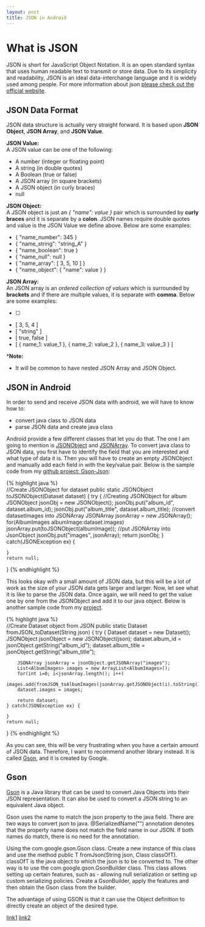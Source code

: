 ```yaml
---
layout: post
title: JSON in Android
---
```

<!-- links -->
[mooqoo_gson-json]: https://github.com/mooqoo/Gson-Json
[json_org]: http://json.org/
[android_dev__jsonobject]: http://developer.android.com/reference/org/json/JSONObject.html
[android_dev__jsonarray]: http://developer.android.com/reference/org/json/JSONArray.html
[github_gson]: https://github.com/google/gson
[json_to_models]: https://guides.codepath.com/android/Converting-JSON-to-Models
[gson_tutorial_1]: http://www.studytrails.com/java/json/java-google-json-parse-json-to-java.jsp
[gson_tutorial_2]: http://kylewbanks.com/blog/Tutorial-Android-Parsing-JSON-with-GSON

<!-- What is Json -->

What is JSON
============
JSON is short for JavaScript Object Notation. It is an open standard syntax that uses human readable text to transmit or store data. Due to its simplicity and readability, JSON is an ideal data-interchange language and it is widely used among people. For more information about json [please check out the official website][json_org].

<!-- Json format -->

JSON Data Format
----------------
JSON data structure is actually very straight forward. It is based upon **JSON Object**, **JSON Array**, and **JSON Value**.  

**JSON Value:**   
A JSON value can be one of the following:  

-	A number (integer or floating point)
-	A string (in double quotes)
-	A Boolean (true or false)
-	A JSON array (in square brackets)
-	A JSON object (in curly braces)
-	null

**JSON Object:**  
A JSON object is just an *{ "name": value }* pair which is surrounded by **curly braces** and it is separate by a **colon**. JSON names require double quotes and value is the JSON Value we define above. Below are some examples:  

-  { "name_number": 345 }    		
-  { "name_string": "string_A" } 	
-  { "name_boolean": true }    	
-  { "name_null": null } 
-  { "name_array":  [ 3, 5, 10 ] } 
-  { "name_object": { "name": value } } 
   
**JSON Array:**   
An JSON array is an *ordered collection of values* which is surrounded by **brackets** and if there are multiple values, it is separate with **comma**. Below are some examples:  

-  [ ]					
-  [ 3, 5, 4 ]			
-  [ "string" ]			
-  [ true, false ]		
-  [ { name_1: value_1 },
	 { name_2: value_2 },
	 { name_3: value_3 } ]			

***Note:**   
- It will be common to have nested JSON Array and JSON Object.  
   

<!-- Json in Android -->

JSON in Android
---------------
In order to send and receive JSON data with android, we will have to know how to: 

-  convert java class to JSON data 
-  parse JSON data and create java class

Android provide a few different classes that let you do that. The one I am going to mention is [JSONObject][android_dev__jsonarray] and [JSONArray][android_dev__jsonarray]. To convert java class to JSON data, you first have to identify the field that you are interested and what type of data it is. Then you will have to create an empty JSONObject and manually add each field in with the key/value pair. Below is the sample code from my [github project: Gson-Json][mooqoo_gson-json]:

{% highlight java %}  
//Create JSONObject for dataset
public static JSONObject toJSONObject(Dataset dataset) {
    try {
        //Creating JSONObject for album
        JSONObject jsonObj = new JSONObject();
        jsonObj.put("album_id", dataset.album_id);
        jsonObj.put("album_title", dataset.album_title);
        //convert datasetImages into JSONArray
        JSONArray jsonArray = new JSONArray();
        for(AlbumImages albumImage:dataset.images)
            jsonArray.put(toJSONObject(albumImage));
        //put JSONArray into JsonObject
        jsonObj.put("images", jsonArray);
        return jsonObj;
    } catch(JSONException ex) {

    }
    return null;
}
{% endhighlight %}

This looks okay with a small amount of JSON data, but this will be a lot of work as the size of your JSON data gets larger and larger. Now, let see what it is like to parse the JSON data. Once again, we will need to get the value one by one from the JSONObject and add it to our java object. Below is another sample code from my [project][mooqoo_gson-json].

{% highlight java %}  
//Create Dataset object from JSON
public static Dataset fromJSON_toDataset(String json) {
    try {
        Dataset dataset = new Dataset();
        JSONObject jsonObject = new JSONObject(json);
        dataset.album_id = jsonObject.getString("album_id");
        dataset.album_title = jsonObject.getString("album_title");

        JSONArray jsonArray = jsonObject.getJSONArray("images");
        List<AlbumImages> images = new ArrayList<AlbumImages>();
        for(int i=0; i<jsonArray.length(); i++)
            images.add(fromJSON_toAlbumImages(jsonArray.getJSONObject(i).toString()));
        dataset.images = images;

        return dataset;
    } catch(JSONException ex) {

    }
    return null;
}
{% endhighlight %}

As you can see, this will be very frustrating when you have a certain amount of JSON data. Therefore, I want to recommend another library instead. It is called [Gson][github_gson], and it is created by Google. 


<!-- Gson library -->

Gson
----
[Gson][github_gson] is a Java library that can be used to convert Java Objects into their JSON representation. It can also be used to convert a JSON string to an equivalent Java object.   

<!-- Parse JSON/GSON -->
Gson uses the name to match the json property to the java field. There are two ways to convert json to java. @SerializedName("") annotation denotes that the property name does not match the field name in our JSON. If both names do match, there is no need for the annotation.   
   
Using the com.google.gson.Gson class. Create a new instance of this class and use the method public <T> T fromJson(String json, Class<T> classOfT). classOfT is the java object to which the json is to be converted to.
The other way is to use the com.google.gson.GsonBuilder class. This class allows setting up certain features, such as - allowing null serialization or setting up custom serializing policies. Create a GsonBuilder, apply the features and then obtain the Gson class from the builder.


The advantage of using GSON is that it can use the Object definition to directly create an object of the desired type.

[link1][gson_tutorial_1] [link2][gson_tutorial_2]

